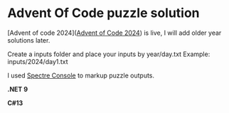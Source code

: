# Advent Of Code puzzle solution



[Advent of code 2024]([Advent of Code 2024](https://adventofcode.com/)) is live, I will add older year solutions later.

Create a inputs folder and place your inputs by year/day.txt
Example: inputs/2024/day1.txt



I used [Spectre Console](https://spectreconsole.net/) to markup puzzle outputs.



**.NET 9**

**C#13**
